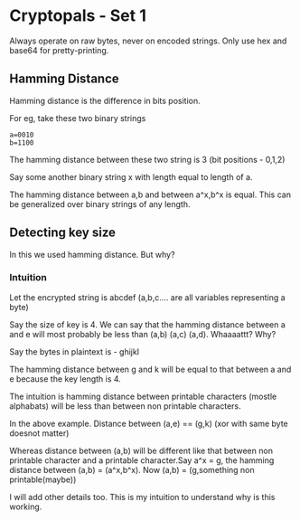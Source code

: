 # Cryptopals - Set 1

Always operate on raw bytes, never on encoded strings.
Only use hex and base64 for pretty-printing.

## Hamming Distance
Hamming distance is the difference in bits position.

For eg, take these two binary strings
```
a=0010
b=1100
```
The hamming distance between these two string is 3 (bit positions - 0,1,2)


Say some another binary string x with length equal to length of a.

The hamming distance between a,b and between a^x,b^x is equal. This can be generalized over binary strings of any length.

## Detecting key size
In this we used hamming distance. But why?

### Intuition
Let the encrypted string is abcdef (a,b,c.... are all variables representing a byte)

Say the size of key is 4. We can say that the hamming distance between a and e will most probably be less than (a,b) (a,c) (a,d). Whaaaattt? Why?

Say the bytes in plaintext is - ghijkl

The hamming distance between g and k will be equal to that between a and e because the key length is 4.

The intuition is hamming distance between printable characters (mostle alphabats) will be less than between non printable characters.

In the above example.
Distance between (a,e) == (g,k) (xor with same byte doesnot matter)

Whereas distance between (a,b) will be different like that between non printable character and a printable character.Say a^x = g, the hamming distance between (a,b) = (a^x,b^x). Now (a,b) = (g,something non printable(maybe))

I will add other details too. This is my intuition to understand why is this working.
